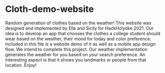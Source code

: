 # Cloth-demo-website
Random generation of clothes based on the weather!
This website was designed and implemented by Ella and Sicily for HackHolyoke 2021. Our idea is to develop an app that chooses the clothes a college student should wear based on the weather, their mood for today and color preference. Included in this file is a website demo of it as well as a mobile app design flow. We intend to complete this project.
Our weather implementation generates the weather for you based on your search preference. An interesting aspect is that it shows you landmarks or people from that location. Enjoy!

